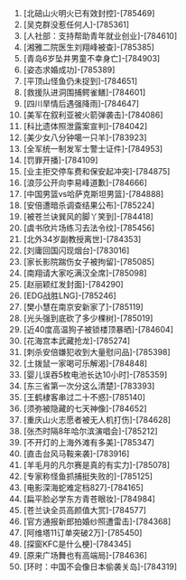 
1. [北碚山火明火已有效封控]-[785469]
1. [吴克群没惹任何人]-[785361]
1. [人社部：支持帮助青年就业创业]-[784610]
1. [湘雅二院医生刘翔峰被查]-[785385]
1. [青岛6岁坠井男童不幸身亡]-[784903]
1. [姿态求婚成功]-[785389]
1. [平顶山怪鱼仍未捉到]-[784651]
1. [救援队进洞围捕鳄雀鳝]-[784601]
1. [四川旱情后遇强降雨]-[784647]
1. [美军在叙利亚被火箭弹袭击]-[784086]
1. [科比遗体照泄露案宣判]-[784042]
1. [美少女八分钟噶一只羊]-[783923]
1. [全军统一制发军士警士证件]-[784953]
1. [罚罪开播]-[784109]
1. [业主拒交停车费和保安起冲突]-[784875]
1. [浪莎公开向李易峰道歉]-[784666]
1. [中国男篮vs哈萨克斯坦男篮]-[784888]
1. [安倍遭暗杀调查结果公布]-[785224]
1. [被苍兰诀巽风的脚丫笑到]-[784418]
1. [虞书欣片场练习去法令纹]-[785456]
1. [北外34岁副教授离世]-[784353]
1. [刘庸回国闪现烟台]-[783016]
1. [家长影院踹伤女子被拘留]-[785085]
1. [南翔请大家吃满汉全席]-[785098]
1. [赵丽颖红发封面]-[784290]
1. [EDG战胜LNG]-[785246]
1. [樊小慧在南京安新家了]-[785119]
1. [光头强到底砍了多少棵树]-[785019]
1. [近40度高温狗子被锁楼顶暴晒]-[784604]
1. [花海宫本武藏抢龙]-[785274]
1. [刺杀安倍嫌犯收到大量慰问品]-[785398]
1. [土拨鼠一家喝可乐解渴]-[784848]
1. [婴儿误吞5枚电池长达10小时]-[785359]
1. [东三省第一次分这么清楚]-[783393]
1. [王鹤棣客串过二十不惑]-[785140]
1. [须弥被隐藏的七天神像]-[784652]
1. [重庆山火志愿者被无人机打伤]-[784628]
1. [张杰时隔8年哈尔滨演唱会]-[785212]
1. [不开灯的上海外滩有多美]-[785347]
1. [直击台风马鞍来袭]-[783916]
1. [羊毛月的凡尔赛是真的有实力]-[785078]
1. [专家称怪鱼抓捕挺失败的]-[785125]
1. [电影深海蛇难定档827]-[784165]
1. [扁平脸必学东方青苍眼妆]-[784984]
1. [苍兰诀全员高颜值大赏]-[784577]
1. [官方通报新郎拍婚纱照遭雷击]-[784368]
1. [阿维塔11订单突破2万]-[785450]
1. [探窗KFC是什么梗]-[784345]
1. [原来广场舞也有高端局]-[784636]
1. [环时：中国不会像日本偷袭关岛]-[784319]